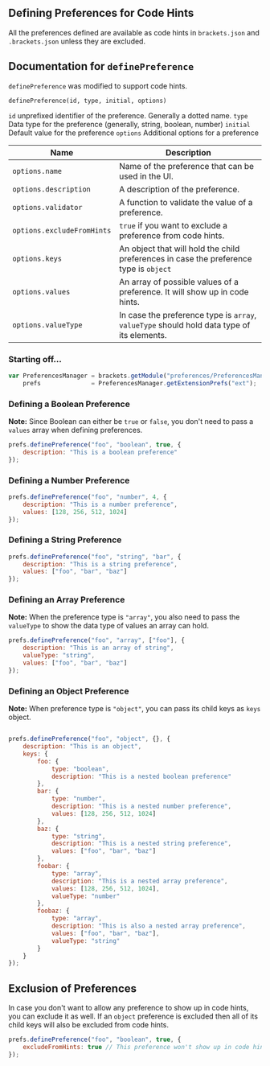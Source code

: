 ## Defining Preferences for Code Hints

All the preferences defined are available as code hints in `brackets.json` and `.brackets.json` unless they are excluded.

## Documentation for `definePreference`
`definePreference` was modified to support code hints.

`definePreference(id, type, initial, options)`

`id` unprefixed identifier of the preference. Generally a dotted name.
`type` Data type for the preference (generally, string, boolean, number)
`initial` Default value for the preference
`options` Additional options for a preference

| Name | Description |
| ---- | ----------- |
| `options.name` | Name of the preference that can be used in the UI.|
| `options.description` | A description of the preference.|
| `options.validator` | A function to validate the value of a preference.|
| `options.excludeFromHints` | `true` if you want to exclude a preference from code hints.|
| `options.keys` | An object that will hold the child preferences in case the preference type is `object`|
| `options.values` | An array of possible values of a preference. It will show up in code hints.|
| `options.valueType` | In case the preference type is `array`, `valueType` should hold data type of its elements.|

### Starting off...
```js
var PreferencesManager = brackets.getModule("preferences/PreferencesManager"),
    prefs              = PreferencesManager.getExtensionPrefs("ext");
```

### Defining a Boolean Preference

**Note:** Since Boolean can either be `true` or `false`, you don't need to pass a `values` array when defining preferences.

```js
prefs.definePreference("foo", "boolean", true, {
    description: "This is a boolean preference"
});
```

### Defining a Number Preference

```js
prefs.definePreference("foo", "number", 4, {
    description: "This is a number preference",
    values: [128, 256, 512, 1024]
});
```

### Defining a String Preference

```js
prefs.definePreference("foo", "string", "bar", {
    description: "This is a string preference",
    values: ["foo", "bar", "baz"]
});
```

### Defining an Array Preference

**Note:** When the preference type is `"array"`, you also need to pass the `valueType` to show the data type of values an array can hold.

```js
prefs.definePreference("foo", "array", ["foo"], {
    description: "This is an array of string",
    valueType: "string",
    values: ["foo", "bar", "baz"]
});
```

### Defining an Object Preference

**Note:** When preference type is `"object"`, you can pass its child keys as `keys` object.

```js

prefs.definePreference("foo", "object", {}, {
    description: "This is an object",
    keys: {
        foo: {
            type: "boolean",
            description: "This is a nested boolean preference"
        },
        bar: {
            type: "number",
            description: "This is a nested number preference",
            values: [128, 256, 512, 1024]
        },
        baz: {
            type: "string",
            description: "This is a nested string preference",
            values: ["foo", "bar", "baz"]
        },
        foobar: {
            type: "array",
            description: "This is a nested array preference",
            values: [128, 256, 512, 1024],
            valueType: "number"
        },
        foobaz: {
            type: "array",
            description: "This is also a nested array preference",
            values: ["foo", "bar", "baz"],
            valueType: "string"
        }
    }
});

```

## Exclusion of Preferences

In case you don't want to allow any preference to show up in code hints, you can exclude it as well. If an `object` preference is excluded then all of its child keys will also be excluded from code hints.

```js
prefs.definePreference("foo", "boolean", true, {
    excludeFromHints: true // This preference won't show up in code hints.
});
```
